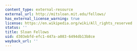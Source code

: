 ```yaml
---
content_type: external-resource
external_url: http://mitsloan.mit.edu/fellows/
has_external_license_warning: true
license: https://en.wikipedia.org/wiki/All_rights_reserved
status: ''
title: Sloan Fellows
uid: d303ebfd-efc1-447a-a083-6494db13b8ce
wayback_url: ''
---
```

